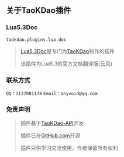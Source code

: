 ## 关于TaoKDao插件


### Lua5.3Doc

`taokdao.plugins.lua.doc`
>[Lua5.3Doc](https://www.coolapk.com/apk/taokdao.plugins.luadoc)是专门为[TaoKDao](https://www.coolapk.com/apk/tiiehenry.taokdao)制作的插件
>
> 该插件为Lua5.3的官方文档翻译版(云风)

### 联系方式
`QQ：1137881178`  `Email：anyvoid@qq.com`

### 免责声明
> 插件基于[TaoKDao-API](https://github.com/TIIEHenry/TaoKDao-API)开发
>
> 插件已在[GitHub.com](https://github.com/TIIEHenry/TaoKDao-APK_Plugin-LuaDoc)开源
>
> 插件只供学习交流使用，作者保留所有权利
